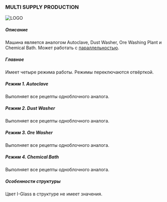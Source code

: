 ### MULTI SUPPLY PRODUCTION

![LOGO](https://gtimpact.space/media/gregtech/ParSupply.png)

##### Описание

Машина является аналогом Autoclave, Dust Washer, Ore Washing Plant и Chemical Bath. Может работать с [параллельностью](/wiki/mechanics#parallelism).

##### Главное

Имеет четыре режима работы. Режимы переключаются отвёрткой.

##### Режим 1. Autoclave

Выполняет все рецепты одноблочного аналога.

##### Режим 2. Dust Washer

Выполняет все рецепты одноблочного аналога.

##### Режим 3. Ore Washer

Выполняет все рецепты одноблочного аналога.

##### Режим 4. Chemical Bath

Выполняет все рецепты одноблочного аналога.

##### Особенности структуры

Цвет I-Glass в структуре не имеет значения.
